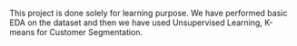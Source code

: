 This project is done solely for learning purpose. We have performed basic EDA on the dataset and then we have used Unsupervised Learning, K-means for Customer Segmentation.
